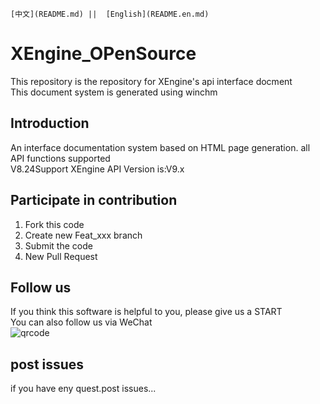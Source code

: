     [中文](README.md) ||  [English](README.en.md)  

# XEngine_OPenSource
This repository is the repository for XEngine's api interface docment  
This document system is generated using winchm  

## Introduction

An interface documentation system based on HTML page generation. all API functions supported  
V8.24Support XEngine API Version is:V9.x

## Participate in contribution

1.  Fork this code
2.  Create new Feat_xxx branch
3.  Submit the code
4.  New Pull Request

## Follow us

If you think this software is helpful to you, please give us a START  
You can also follow us via WeChat  
![qrcode](https://www.xyry.org/qrcode.jpg)

## post issues

if you have eny quest.post issues...